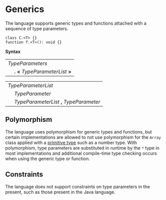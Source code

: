 # Generics

The language supports generic types and functions attached with a sequence of type parameters. 

```
class C.<T> {}
function f.<T>(): void {}
```

**Syntax**

<table>
    <tr>
        <td colspan="2"><i>TypeParameters</i></td>
    </tr>
    <tr>
        <td>&nbsp;</td><td><b>. &lt;</b> <i>TypeParameterList</i> <b>&gt;</b></td>
    </tr>
</table>

<table>
    <tr>
        <td colspan="2"><i>TypeParameterList</i></td>
    </tr>
    <tr>
        <td>&nbsp;</td><td><i>TypeParameter</i></td>
    </tr>
    <tr>
        <td>&nbsp;</td><td><i>TypeParameterList</i> <b>,</b> <i>TypeParameter</i></td>
    </tr>
</table>

## Polymorphism

The language uses polymorphism for generic types and functions, but certain implementations are allowed to not use polymorphism for the `Array` class applied with a [primitive type](types.md#primitive-types) such as a number type. With polymorphism, type parameters are substituted in runtime by the `*` type in most implementations and additional compile-time type checking occurs when using the generic type or function.

## Constraints

The language does not support constraints on type parameters in the present, such as those present in the Java language.
